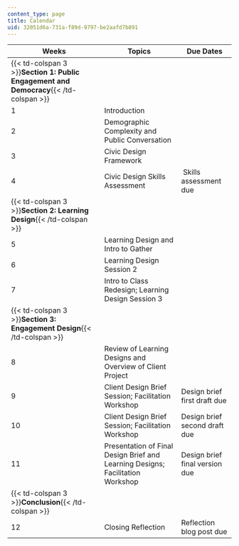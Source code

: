 ```yaml
---
content_type: page
title: Calendar
uid: 32051d6a-731a-f89d-9797-be2aafd7b891
---
```


| Weeks | Topics | Due Dates |
| --- | --- | --- |
| {{< td-colspan 3 >}}**Section 1: Public Engagement and Democracy**{{< /td-colspan >}} |||
| 1 | Introduction | &nbsp; |
| 2 | Demographic Complexity and Public Conversation | &nbsp; |
| 3 | Civic Design Framework | &nbsp; |
| 4 | Civic Design Skills Assessment |  Skills assessment due |
| {{< td-colspan 3 >}}**Section 2: Learning Design**{{< /td-colspan >}} |||
| 5 | Learning Design and Intro to Gather | &nbsp; |
| 6 | Learning Design Session 2 | &nbsp; |
| 7 | Intro to Class Redesign; Learning Design Session 3 | &nbsp; |
| {{< td-colspan 3 >}}**Section 3: Engagement Design**{{< /td-colspan >}} |||
| 8 | Review of Learning Designs and Overview of Client Project | &nbsp; |
| 9 | Client Design Brief Session; Facilitation Workshop | Design brief first draft due |
| 10 | Client Design Brief Session; Facilitation Workshop | Design brief second draft due |
| 11 | Presentation of Final Design Brief and Learning Designs; Facilitation Workshop | Design brief final version due |
| {{< td-colspan 3 >}}**Conclusion**{{< /td-colspan >}} |||
| 12 | Closing Reflection | Reflection blog post due